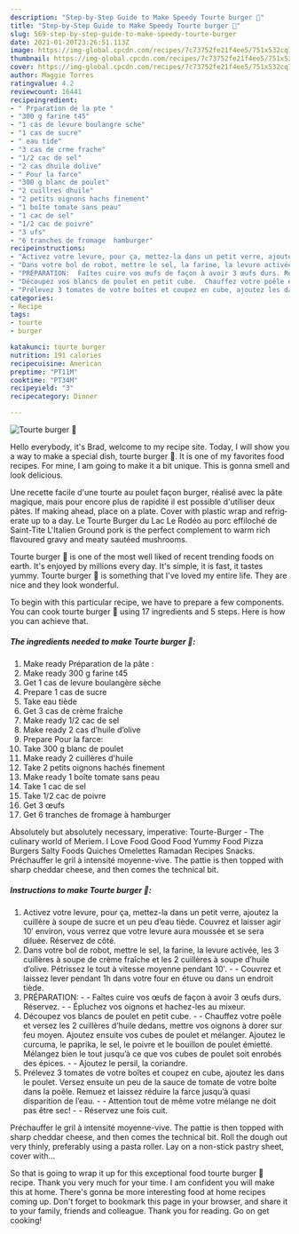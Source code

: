 ```yaml
---
description: "Step-by-Step Guide to Make Speedy Tourte burger 🍔"
title: "Step-by-Step Guide to Make Speedy Tourte burger 🍔"
slug: 569-step-by-step-guide-to-make-speedy-tourte-burger
date: 2021-01-20T23:26:51.113Z
image: https://img-global.cpcdn.com/recipes/7c73752fe21f4ee5/751x532cq70/tourte-burger-🍔-photo-principale-de-la-recette.jpg
thumbnail: https://img-global.cpcdn.com/recipes/7c73752fe21f4ee5/751x532cq70/tourte-burger-🍔-photo-principale-de-la-recette.jpg
cover: https://img-global.cpcdn.com/recipes/7c73752fe21f4ee5/751x532cq70/tourte-burger-🍔-photo-principale-de-la-recette.jpg
author: Maggie Torres
ratingvalue: 4.2
reviewcount: 16441
recipeingredient:
- " Prparation de la pte "
- "300 g farine t45"
- "1 cas de levure boulangre sche"
- "1 cas de sucre"
- " eau tide"
- "3 cas de crme frache"
- "1/2 cac de sel"
- "2 cas dhuile dolive"
- " Pour la farce"
- "300 g blanc de poulet"
- "2 cuillres dhuile"
- "2 petits oignons hachs finement"
- "1 boîte tomate sans peau"
- "1 cac de sel"
- "1/2 cac de poivre"
- "3 ufs"
- "6 tranches de fromage  hamburger"
recipeinstructions:
- "Activez votre levure, pour ça, mettez-la dans un petit verre, ajoutez la cuillère à soupe de sucre et un peu d’eau tiède. Couvrez et laisser agir 10′ environ, vous verrez que votre levure aura moussée et se sera diluée. Réservez de côté."
- "Dans votre bol de robot, mettre le sel, la farine, la levure activée, les 3 cuillères à soupe de crème fraîche et les 2 cuillères à soupe d’huile d’olive. Pétrissez le tout à vitesse moyenne pendant 10′.  Couvrez et laissez lever pendant 1h dans votre four en étuve ou dans un endroit tiède."
- "PRÉPARATION:  Faîtes cuire vos œufs de façon à avoir 3 œufs durs. Réservez.  Épluchez vos oignons et hachez-les au mixeur."
- "Découpez vos blancs de poulet en petit cube.  Chauffez votre poêle et versez les 2 cuillères d’huile dedans, mettre vos oignons à dorer sur feu moyen. Ajoutez ensuite vos cubes de poulet et mélanger. Ajoutez le curcuma, le paprika, le sel, le poivre et le bouillon de poulet émietté. Mélangez bien le tout jusqu’à ce que vos cubes de poulet soit enrobés des épices.  Ajoutez le persil, la coriandre."
- "Prélevez 3 tomates de votre boîtes et coupez en cube, ajoutez les dans le poulet. Versez ensuite un peu de la sauce de tomate de votre boîte dans la poêle. Remuez et laissez réduire la farce jusqu’à quasi disparition de l’eau.  Attention tout de même votre mélange ne doit pas être sec!  Réservez une fois cuit."
categories:
- Recipe
tags:
- tourte
- burger

katakunci: tourte burger 
nutrition: 191 calories
recipecuisine: American
preptime: "PT11M"
cooktime: "PT34M"
recipeyield: "3"
recipecategory: Dinner

---
```



![Tourte burger 🍔](https://img-global.cpcdn.com/recipes/7c73752fe21f4ee5/751x532cq70/tourte-burger-🍔-photo-principale-de-la-recette.jpg)

Hello everybody, it's Brad, welcome to my recipe site. Today, I will show you a way to make a special dish, tourte burger 🍔. It is one of my favorites food recipes. For mine, I am going to make it a bit unique. This is gonna smell and look delicious.

Une recette facile d&#39;une tourte au poulet façon burger, réalisé avec la pâte magique, mais pour encore plus de rapidité il est possible d&#39;utiliser deux pâtes. If making ahead, place on a plate. Cover with plastic wrap and refrig­erate up to a day. Le Tourte Burger du Lac Le Rodéo au porc effiloché de Saint-Tite L&#39;Italien Ground pork is the perfect complement to warm rich flavoured gravy and meaty sautéed mushrooms.

Tourte burger 🍔 is one of the most well liked of recent trending foods on earth. It's enjoyed by millions every day. It's simple, it is fast, it tastes yummy. Tourte burger 🍔 is something that I've loved my entire life. They are nice and they look wonderful.


To begin with this particular recipe, we have to prepare a few components. You can cook tourte burger 🍔 using 17 ingredients and 5 steps. Here is how you can achieve that.

<!--inarticleads1-->

##### The ingredients needed to make Tourte burger 🍔:

1. Make ready  Préparation de la pâte :
1. Make ready 300 g farine t45
1. Get 1 cas de levure boulangère sèche
1. Prepare 1 cas de sucre
1. Take  eau tiède
1. Get 3 cas de crème fraîche
1. Make ready 1/2 cac de sel
1. Make ready 2 cas d’huile d’olive
1. Prepare  Pour la farce:
1. Take 300 g blanc de poulet
1. Make ready 2 cuillères d&#39;huile
1. Take 2 petits oignons hachés finement
1. Make ready 1 boîte tomate sans peau
1. Take 1 cac de sel
1. Take 1/2 cac de poivre
1. Get 3 œufs
1. Get 6 tranches de fromage à hamburger


Absolutely but absolutely necessary, imperative: Tourte-Burger - The culinary world of Meriem. I Love Food Good Food Yummy Food Pizza Burgers Salty Foods Quiches Omelettes Ramadan Recipes Snacks. Préchauffer le gril à intensité moyenne-vive. The pattie is then topped with sharp cheddar cheese, and then comes the technical bit. 

<!--inarticleads2-->

##### Instructions to make Tourte burger 🍔:

1. Activez votre levure, pour ça, mettez-la dans un petit verre, ajoutez la cuillère à soupe de sucre et un peu d’eau tiède. Couvrez et laisser agir 10′ environ, vous verrez que votre levure aura moussée et se sera diluée. Réservez de côté.
1. Dans votre bol de robot, mettre le sel, la farine, la levure activée, les 3 cuillères à soupe de crème fraîche et les 2 cuillères à soupe d’huile d’olive. Pétrissez le tout à vitesse moyenne pendant 10′. -  - Couvrez et laissez lever pendant 1h dans votre four en étuve ou dans un endroit tiède.
1. PRÉPARATION: -  - Faîtes cuire vos œufs de façon à avoir 3 œufs durs. Réservez. -  - Épluchez vos oignons et hachez-les au mixeur.
1. Découpez vos blancs de poulet en petit cube. -  - Chauffez votre poêle et versez les 2 cuillères d’huile dedans, mettre vos oignons à dorer sur feu moyen. Ajoutez ensuite vos cubes de poulet et mélanger. Ajoutez le curcuma, le paprika, le sel, le poivre et le bouillon de poulet émietté. Mélangez bien le tout jusqu’à ce que vos cubes de poulet soit enrobés des épices. -  - Ajoutez le persil, la coriandre.
1. Prélevez 3 tomates de votre boîtes et coupez en cube, ajoutez les dans le poulet. Versez ensuite un peu de la sauce de tomate de votre boîte dans la poêle. Remuez et laissez réduire la farce jusqu’à quasi disparition de l’eau. -  - Attention tout de même votre mélange ne doit pas être sec! -  - Réservez une fois cuit.


Préchauffer le gril à intensité moyenne-vive. The pattie is then topped with sharp cheddar cheese, and then comes the technical bit. Roll the dough out very thinly, preferably using a pasta roller. Lay on a non-stick pastry sheet, cover with… 

So that is going to wrap it up for this exceptional food tourte burger 🍔 recipe. Thank you very much for your time. I am confident you will make this at home. There's gonna be more interesting food at home recipes coming up. Don't forget to bookmark this page in your browser, and share it to your family, friends and colleague. Thank you for reading. Go on get cooking!
